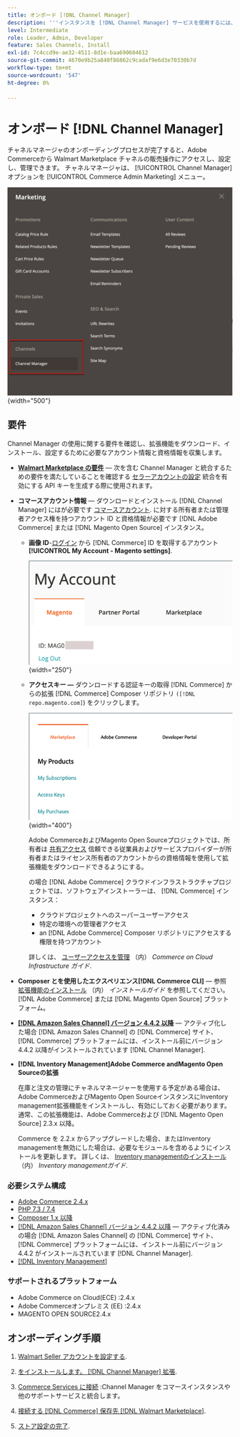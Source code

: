 ```yaml
---
title: オンボード [!DNL Channel Manager]
description: '''インスタンスを [!DNL Channel Manager] サービスを使用するには、いくつかのオンボーディング手順を完了する必要があります。」'
level: Intermediate
role: Leader, Admin, Developer
feature: Sales Channels, Install
exl-id: 7c4ccd9e-ae32-4511-8d1e-baa690604612
source-git-commit: 4670e9b25a840f86862c9cadaf9e6d3e70330b7d
workflow-type: tm+mt
source-wordcount: '547'
ht-degree: 0%

---
```



# オンボード [!DNL Channel Manager]

チャネルマネージャのオンボーディングプロセスが完了すると、Adobe Commerceから Walmart Marketplace チャネルの販売操作にアクセスし、設定し、管理できます。 チャネルマネージャは、 [!UICONTROL Channel Manager] オプションを [!UICONTROL Commerce Admin Marketing] メニュー。

![[!DNL Channel Manager] 管理ビューのオプション](assets/channel-manager-admin-view.png){width="500"}

## 要件

Channel Manager の使用に関する要件を確認し、拡張機能をダウンロード、インストール、設定するために必要なアカウント情報と資格情報を収集します。

- **[Walmart Marketplace の要件](walmart-requirements.md)** — 次を含む Channel Manager と統合するための要件を満たしていることを確認する [セラーアカウントの設定](https://sellerhelp.walmart.com/seller/s/guide?article=000008219) 統合を有効にする API キーを生成する際に使用されます。

- **コマースアカウント情報** — ダウンロードとインストール [!DNL Channel Manager] にはが必要です [コマースアカウント](https://experienceleague.adobe.com/docs/commerce-admin/start/commerce-account/commerce-account-create.html). に対する所有者または管理者アクセス権を持つアカウント ID と資格情報が必要です [!DNL Adobe Commerce] または [!DNL Magento Open Source] インスタンス。

   - **画像 ID**-[ログイン](https://account.magento.com/customer/account/login/) から [!DNL Commerce] ID を取得するアカウント **[!UICONTROL My Account - Magento settings]**.

     ![[!DNL MAGEID] オン [!DNL Commerce] アカウント設定](assets/mageid-my-commerce-account.png){width="250"}

   - **アクセスキー —** ダウンロードする認証キーの取得 [!DNL Commerce] からの拡張 [!DNL Commerce] Composer リポジトリ `([!DNL repo.magento.com]`) をクリックします。

     ![[!UICONTROL Commerce Marketplace access keys]](assets/commerce-marketplace-access-keys.png){width="400"}

     Adobe CommerceおよびMagento Open Sourceプロジェクトでは、所有者は [共有アクセス](https://experienceleague.adobe.com/docs/commerce-admin/start/commerce-account/commerce-account-share.html) 信頼できる従業員およびサービスプロバイダーが所有者またはライセンス所有者のアカウントからの資格情報を使用して拡張機能をダウンロードできるようにする。

     の場合 [!DNL Adobe Commerce] クラウドインフラストラクチャプロジェクトでは、ソフトウェアインストーラーは、 [!DNL Commerce] インスタンス：

      - クラウドプロジェクトへのスーパーユーザーアクセス
      - 特定の環境への管理者アクセス
      - an [!DNL Adobe Commerce] Composer リポジトリにアクセスする権限を持つアカウント

     詳しくは、 [ユーザーアクセスを管理](https://experienceleague.adobe.com/docs/commerce-cloud-service/user-guide/project/user-access.html) （内） *Commerce on Cloud Infrastructure ガイド*.

- **Composer とを使用したエクスペリエンス[!DNL Commerce CLI]** — 参照 [拡張機能のインストール](https://experienceleague.adobe.com/docs/commerce-operations/installation-guide/tutorials/extensions.html) （内） *インストールガイド* を参照してください。 [!DNL Adobe Commerce] または [!DNL Magento Open Source] プラットフォーム。

- **[[!DNL Amazon Sales Channel] バージョン 4.4.2 以降](https://experienceleague.adobe.com/docs/commerce-channels/amazon/release-notes.html)** — アクティブ化した場合 [!DNL Amazon Sales Channel] の [!DNL Commerce] サイト、 [!DNL Commerce] プラットフォームには、インストール前にバージョン 4.4.2 以降がインストールされています [!DNL Channel Manager].

- **[!DNL Inventory Management]Adobe Commerce andMagento Open Sourceの拡張**

  在庫と注文の管理にチャネルマネージャーを使用する予定がある場合は、Adobe CommerceおよびMagento Open SourceインスタンスにInventory management拡張機能をインストールし、有効にしておく必要があります。 通常、この拡張機能は、Adobe Commerceおよび [!DNL Magento Open Source] 2.3.x 以降。

  Commerce を 2.2.x からアップグレードした場合、またはInventory managementを無効にした場合は、必要なモジュールを含めるようにインストールを更新します。 詳しくは、 [Inventory managementのインストール](https://experienceleague.adobe.com/docs/commerce-admin/inventory/get-started/install-update.html) （内） *Inventory managementガイド*.

### 必要システム構成

- [Adobe Commerce 2.4.x](https://experienceleague.adobe.com/docs/commerce-operations/release/versions.html)
- [PHP 7.3 / 7.4](https://experienceleague.adobe.com/docs/commerce-operations/installation-guide/prerequisites/php-settings.html)
- [Composer 1.x 以降](https://experienceleague.adobe.com/docs/commerce-cloud-service/user-guide/develop/overview.html)
- [[!DNL Amazon Sales Channel] バージョン 4.4.2 以降](https://experienceleague.adobe.com/docs/commerce-channels/amazon/release-notes.html) — アクティブ化済みの場合 [!DNL Amazon Sales Channel] の [!DNL Commerce] サイト、 [!DNL Commerce] プラットフォームには、インストール前にバージョン 4.4.2 がインストールされています [!DNL Channel Manager].
- [[!DNL Inventory Management]](https://experienceleague.adobe.com/docs/commerce-admin/inventory/get-started/install-update.html)

### サポートされるプラットフォーム

- Adobe Commerce on Cloud(ECE) :2.4.x
- Adobe Commerceオンプレミス (EE) :2.4.x
- MAGENTO OPEN SOURCE2.4.x

## オンボーディング手順

1. [Walmart Seller アカウントを設定する](https://seller.walmart.com/signup?q=&amp;origin=solution_provider&amp;src=0014M00001zivMp).

1. [をインストールします。 [!DNL Channel Manager] 拡張](install.md).

1. [Commerce Services に接続](connect.md) :Channel Manager をコマースインスタンスや他のサポートサービスと統合します。

1. [接続する [!DNL Commerce] 保存先 [!DNL Walmart Marketplace]](connect-marketplace.md).

1. [ストア設定の完了](complete-sales-channel-store-setup.md).
